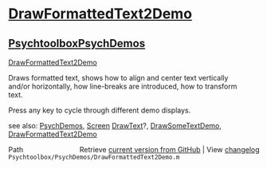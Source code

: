 # [DrawFormattedText2Demo](DrawFormattedText2Demo)
## [Psychtoolbox](Psychtoolbox)[PsychDemos](PsychDemos)

[DrawFormattedText2Demo](DrawFormattedText2Demo)  
  
Draws formatted text, shows how to align and center text vertically  
and/or horizontally, how line-breaks are introduced, how to transform  
text.  
  
Press any key to cycle through different demo displays.  
  
see also: [PsychDemos](PsychDemos), [Screen](Screen) [DrawText](DrawText)?, [DrawSomeTextDemo](DrawSomeTextDemo), [DrawFormattedText2Demo](DrawFormattedText2Demo)  




<div class="code_header" style="text-align:right;">
  <span style="float:left;">Path&nbsp;&nbsp;</span> <span class="counter">Retrieve <a href=
  "https://raw.github.com/Psychtoolbox-3/Psychtoolbox-3/beta/Psychtoolbox/PsychDemos/DrawFormattedText2Demo.m">current version from GitHub</a> | View <a href=
  "https://github.com/Psychtoolbox-3/Psychtoolbox-3/commits/beta/Psychtoolbox/PsychDemos/DrawFormattedText2Demo.m">changelog</a></span>
</div>
<div class="code">
  <code>Psychtoolbox/PsychDemos/DrawFormattedText2Demo.m</code>
</div>

